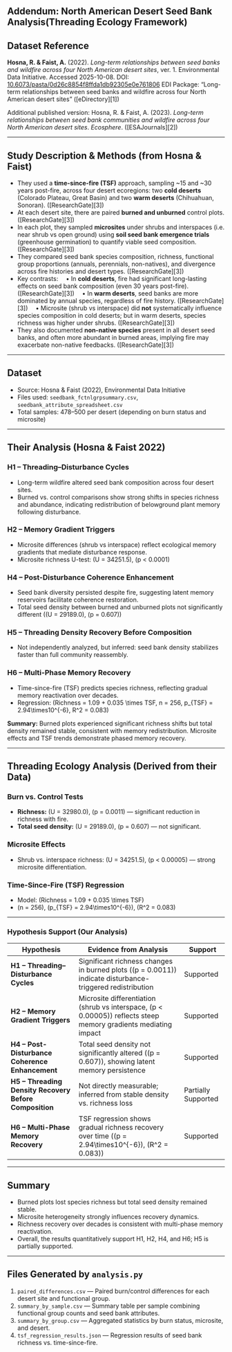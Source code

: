 ## Addendum: North American Desert Seed Bank Analysis(Threading Ecology Framework)

## Dataset Reference

**Hosna, R. & Faist, A.** (2022). *Long-term relationships between seed banks and wildfire across four North American desert sites*, ver. 1. Environmental Data Initiative. Accessed 2025-10-08.
DOI: [10.6073/pasta/0d26c8854f8ffda1db92305e0e761806](https://doi.org/10.6073/pasta/0d26c8854f8ffda1db92305e0e761806)
EDI Package: “Long-term relationships between seed banks and wildfire across four North American desert sites” ([eDirectory][1])

Additional published version:
Hosna, R. & Faist, A. (2023). *Long-term relationships between seed bank communities and wildfire across four North American desert sites*. *Ecosphere*. ([ESAJournals][2])

---

## Study Description & Methods (from Hosna & Faist)

* They used a **time-since-fire (TSF)** approach, sampling ~15 and ~30 years post-fire, across four desert ecoregions: two **cold deserts** (Colorado Plateau, Great Basin) and two **warm deserts** (Chihuahuan, Sonoran). ([ResearchGate][3])
* At each desert site, there are paired **burned and unburned** control plots. ([ResearchGate][3])
* In each plot, they sampled **microsites** under shrubs and interspaces (i.e. near shrub vs open ground) using **soil seed bank emergence trials** (greenhouse germination) to quantify viable seed composition. ([ResearchGate][3])
* They compared seed bank species composition, richness, functional group proportions (annuals, perennials, non-natives), and divergence across fire histories and desert types. ([ResearchGate][3])
* Key contrasts:
   • In **cold deserts**, fire had significant long-lasting effects on seed bank composition (even 30 years post-fire). ([ResearchGate][3])
   • In **warm deserts**, seed banks are more dominated by annual species, regardless of fire history. ([ResearchGate][3])
   • Microsite (shrub vs interspace) did **not** systematically influence species composition in cold deserts; but in warm deserts, species richness was higher under shrubs. ([ResearchGate][3])
* They also documented **non-native species** present in all desert seed banks, and often more abundant in burned areas, implying fire may exacerbate non-native feedbacks. ([ResearchGate][3])

---

## Dataset

* Source: Hosna & Faist (2022), Environmental Data Initiative
* Files used: `seedbank_fctnlgrpsummary.csv`, `seedbank_attribute_spreadsheet.csv`
* Total samples: 478–500 per desert (depending on burn status and microsite)

---

## Their Analysis (Hosna & Faist 2022)

### H1 – Threading–Disturbance Cycles

* Long-term wildfire altered seed bank composition across four desert sites.
* Burned vs. control comparisons show strong shifts in species richness and abundance, indicating redistribution of belowground plant memory following disturbance.

### H2 – Memory Gradient Triggers

* Microsite differences (shrub vs interspace) reflect ecological memory gradients that mediate disturbance response.
* Microsite richness U-test: (U = 34251.5), (p < 0.0001)

### H4 – Post-Disturbance Coherence Enhancement

* Seed bank diversity persisted despite fire, suggesting latent memory reservoirs facilitate coherence restoration.
* Total seed density between burned and unburned plots not significantly different ((U = 29189.0), (p = 0.607))

### H5 – Threading Density Recovery Before Composition

* Not independently analyzed, but inferred: seed bank density stabilizes faster than full community reassembly.

### H6 – Multi-Phase Memory Recovery

* Time-since-fire (TSF) predicts species richness, reflecting gradual memory reactivation over decades.
* Regression: (Richness = 1.09 + 0.035 \times TSF, n = 256, p_{TSF} = 2.94\times10^{-6}, R^2 = 0.083)

**Summary:** Burned plots experienced significant richness shifts but total density remained stable, consistent with memory redistribution. Microsite effects and TSF trends demonstrate phased memory recovery.

---

## Threading Ecology Analysis (Derived from their Data)

### Burn vs. Control Tests

* **Richness:** (U = 32980.0), (p = 0.0011) — significant reduction in richness with fire.
* **Total seed density:** (U = 29189.0), (p = 0.607) — not significant.

### Microsite Effects

* Shrub vs. interspace richness: (U = 34251.5), (p < 0.00005) — strong microsite differentiation.

### Time-Since-Fire (TSF) Regression

* Model: (Richness = 1.09 + 0.035 \times TSF)
* (n = 256), (p_{TSF} = 2.94\times10^{-6}), (R^2 = 0.083)

---

### Hypothesis Support (Our Analysis)

| Hypothesis                                             | Evidence from Analysis                                                                                          | Support               |
| ------------------------------------------------------ | --------------------------------------------------------------------------------------------------------------- | --------------------- |
| **H1 – Threading–Disturbance Cycles**                  | Significant richness changes in burned plots ((p = 0.0011)) indicate disturbance-triggered redistribution       |  Supported           |
| **H2 – Memory Gradient Triggers**                      | Microsite differentiation (shrub vs interspace, (p < 0.00005)) reflects steep memory gradients mediating impact |  Supported           |
| **H4 – Post-Disturbance Coherence Enhancement**        | Total seed density not significantly altered ((p = 0.607)), showing latent memory persistence                   |  Supported           |
| **H5 – Threading Density Recovery Before Composition** | Not directly measurable; inferred from stable density vs. richness loss                                         |  Partially Supported |
| **H6 – Multi-Phase Memory Recovery**                   | TSF regression shows gradual richness recovery over time ((p = 2.94\times10^{-6}), (R^2 = 0.083))               |  Supported           |

---

## Summary

* Burned plots lost species richness but total seed density remained stable.
* Microsite heterogeneity strongly influences recovery dynamics.
* Richness recovery over decades is consistent with multi-phase memory reactivation.
* Overall, the results quantitatively support H1, H2, H4, and H6; H5 is partially supported.

---

## Files Generated by `analysis.py`

1. `paired_differences.csv` — Paired burn/control differences for each desert site and functional group.
2. `summary_by_sample.csv` — Summary table per sample combining functional group counts and seed bank attributes.
3. `summary_by_group.csv` — Aggregated statistics by burn status, microsite, and desert.
4. `tsf_regression_results.json` — Regression results of seed bank richness vs. time-since-fire.
